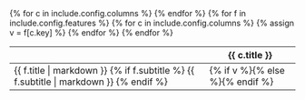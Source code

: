 <table>
  <thead>
    <tr>
      <th></th>
      {% for c in include.config.columns %}
        <th>
          <span class="font-semibold text-primary">{{ c.title }}</span>
        </th>
      {% endfor %}
    </tr>
  </thead>
  <tbody>
    {% for f in include.config.features %}
      <tr>
        <td>
          <span class="block text-primary">{{ f.title | markdown }}</span>
          {% if f.subtitle %}
          <span class="text-secondary">{{ f.subtitle | markdown }}</span>
          {% endif %}
        </td>
        {% for c in include.config.columns %}
        {% assign v = f[c.key] %}
        <td class="text-center">
        {% if v %}<i class="fa fa-xs fa-check text-primary"></i>{% else %}<i class="fa fa-times text-semantic-red-primary"></i>{% endif %}
        </td>
        {% endfor %}
      </tr>
    {% endfor %}
  </tbody>
</table>
